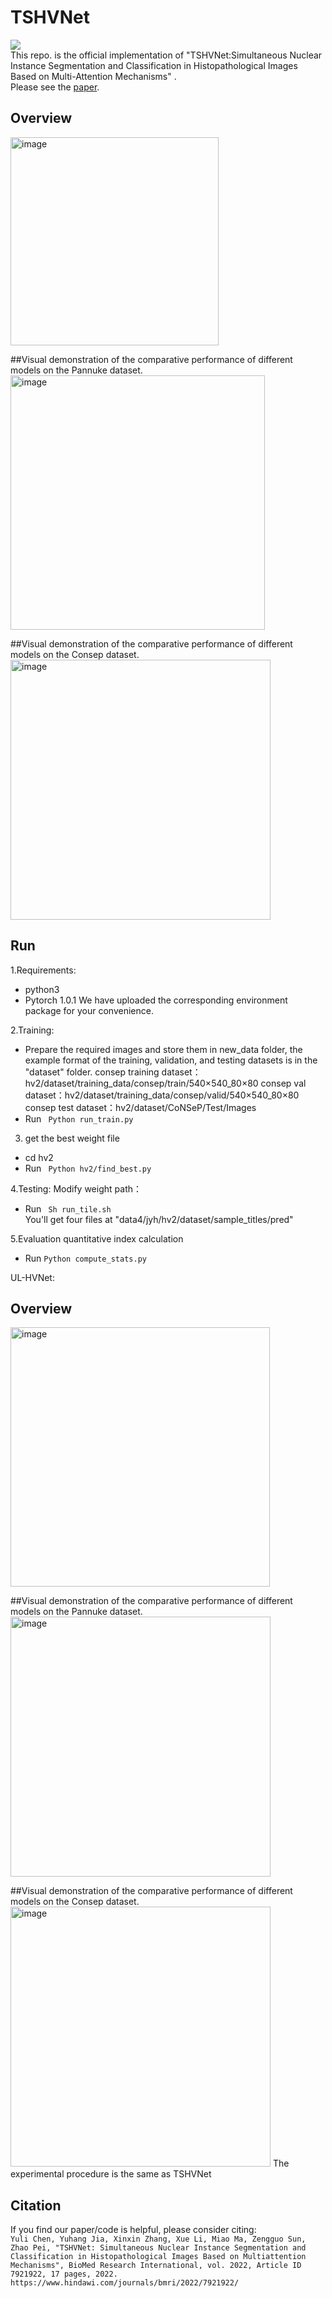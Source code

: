 # TSHVNet
![]( https://img.shields.io/badge/license-MIT-green.svg)  
This repo. is the official implementation of "TSHVNet:Simultaneous Nuclear Instance Segmentation and Classification in Histopathological Images Based on Multi-Attention Mechanisms" .  
Please see the [paper](https://www.hindawi.com/journals/bmri/2022/7921922/).  

## Overview    
<img width="333" alt="image" src="https://user-images.githubusercontent.com/59470630/222143496-76c5f33b-0edc-462e-b261-7f91a6f6a033.png">


##Visual demonstration of the comparative performance of different models on the Pannuke dataset.   
<img width="407" alt="image" src="https://user-images.githubusercontent.com/59470630/222143572-444c44e5-f016-4092-9997-7815cb1241e2.png">

##Visual demonstration of the comparative performance of different models on the Consep dataset.
<img width="416" alt="image" src="https://user-images.githubusercontent.com/59470630/222143606-77779280-8448-41e5-9d38-d98b45164ad1.png">


## Run  
1.Requirements:  
* python3  
* Pytorch 1.0.1
We have uploaded the corresponding environment package for your convenience. 

2.Training:  
* Prepare the required images and store them in new_data folder, the example format of the training, validation, and testing datasets is in the  "dataset" folder.
consep training dataset：hv2/dataset/training_data/consep/train/540×540_80×80
consep val dataset：hv2/dataset/training_data/consep/valid/540×540_80×80
consep test dataset：hv2/dataset/CoNSeP/Test/Images
* Run ``` Python run_train.py```  

3. get the best weight file 
* cd hv2
* Run ``` Python hv2/find_best.py```  

4.Testing:
Modify weight path：
* Run ``` Sh run_tile.sh```  
You'll get four files at "data4/jyh/hv2/dataset/sample_titles/pred"

5.Evaluation quantitative index calculation
* Run ```Python compute_stats.py```

UL-HVNet:
## Overview   
<img width="415" alt="image" src="https://user-images.githubusercontent.com/59470630/222142723-f9b1addf-a93d-4c47-a12a-f9c2077ff638.png">

##Visual demonstration of the comparative performance of different models on the Pannuke dataset.   
<img width="416" alt="image" src="https://user-images.githubusercontent.com/59470630/222144144-8e66ab13-d10f-4074-bc9d-da81ff8c97e0.png">

##Visual demonstration of the comparative performance of different models on the Consep dataset.
<img width="416" alt="image" src="https://user-images.githubusercontent.com/59470630/222144117-7b8b01b4-deaf-4fec-b908-c7f6eb726346.png">
The experimental procedure is the same as TSHVNet

## Citation  
If you find our paper/code is helpful, please consider citing:  
```Yuli Chen, Yuhang Jia, Xinxin Zhang, Xue Li, Miao Ma, Zengguo Sun, Zhao Pei, "TSHVNet: Simultaneous Nuclear Instance Segmentation and Classification in Histopathological Images Based on Multiattention Mechanisms", BioMed Research International, vol. 2022, Article ID  7921922, 17 pages, 2022. https://www.hindawi.com/journals/bmri/2022/7921922/```



